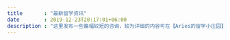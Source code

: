 ```yaml
---
title       : "最新留学资讯"
date        : 2019-12-23T20:17:01+06:00
description : "这里发布一些篇幅较短的咨询，较为详细的内容可在【Aries的留学小庄园】公众号平台查看"
---
```

